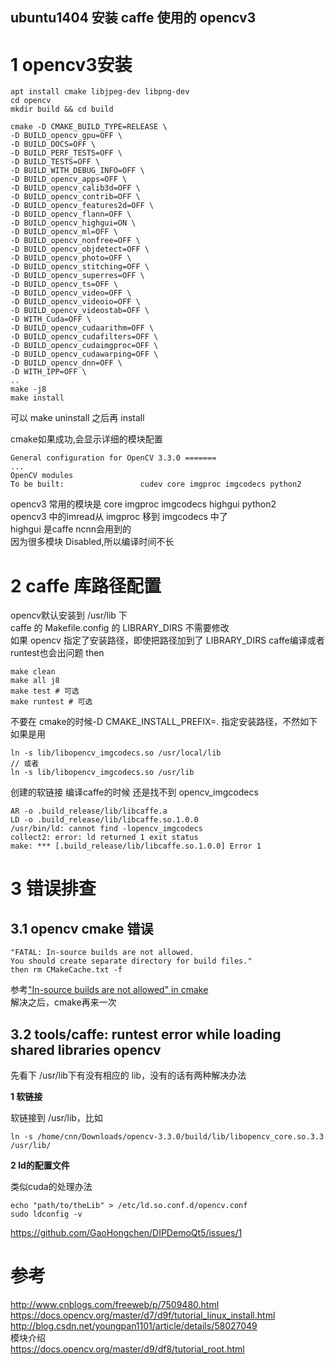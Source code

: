 ubuntu1404 安装 caffe 使用的 opencv3
---
# 1 opencv3安装

```
apt install cmake libjpeg-dev libpng-dev
cd opencv
mkdir build && cd build

cmake -D CMAKE_BUILD_TYPE=RELEASE \
-D BUILD_opencv_gpu=OFF \
-D BUILD_DOCS=OFF \
-D BUILD_PERF_TESTS=OFF \
-D BUILD_TESTS=OFF \
-D BUILD_WITH_DEBUG_INFO=OFF \
-D BUILD_opencv_apps=OFF \
-D BUILD_opencv_calib3d=OFF \
-D BUILD_opencv_contrib=OFF \
-D BUILD_opencv_features2d=OFF \
-D BUILD_opencv_flann=OFF \
-D BUILD_opencv_highgui=ON \
-D BUILD_opencv_ml=OFF \
-D BUILD_opencv_nonfree=OFF \
-D BUILD_opencv_objdetect=OFF \
-D BUILD_opencv_photo=OFF \
-D BUILD_opencv_stitching=OFF \
-D BUILD_opencv_superres=OFF \
-D BUILD_opencv_ts=OFF \
-D BUILD_opencv_video=OFF \
-D BUILD_opencv_videoio=OFF \
-D BUILD_opencv_videostab=OFF \
-D WITH_Cuda=OFF \
-D BUILD_opencv_cudaarithm=OFF \
-D BUILD_opencv_cudafilters=OFF \
-D BUILD_opencv_cudaimgproc=OFF \
-D BUILD_opencv_cudawarping=OFF \
-D BUILD_opencv_dnn=OFF \
-D WITH_IPP=OFF \
..
make -j8
make install
```

可以 make uninstall 之后再 install

cmake如果成功,会显示详细的模块配置
```
General configuration for OpenCV 3.3.0 =======
...
OpenCV modules
To be built:                 cudev core imgproc imgcodecs python2
```
opencv3 常用的模块是 core imgproc imgcodecs highgui python2  
opencv3 中的imread从 imgproc 移到 imgcodecs 中了  
highgui 是caffe ncnn会用到的  
因为很多模块 Disabled,所以编译时间不长

# 2 caffe 库路径配置
opencv默认安装到 /usr/lib 下  
caffe 的 Makefile.config 的 LIBRARY_DIRS 不需要修改  
如果 opencv 指定了安装路径，即使把路径加到了 LIBRARY_DIRS caffe编译或者runtest也会出问题
then
```
make clean
make all j8
make test # 可选
make runtest # 可选
```

不要在 cmake的时候-D CMAKE_INSTALL_PREFIX=. 
指定安装路径，不然如下
如果是用
```
ln -s lib/libopencv_imgcodecs.so /usr/local/lib
// 或者
ln -s lib/libopencv_imgcodecs.so /usr/lib
```
创建的软链接
编译caffe的时候 还是找不到 opencv_imgcodecs 
```
AR -o .build_release/lib/libcaffe.a
LD -o .build_release/lib/libcaffe.so.1.0.0
/usr/bin/ld: cannot find -lopencv_imgcodecs
collect2: error: ld returned 1 exit status
make: *** [.build_release/lib/libcaffe.so.1.0.0] Error 1
```



# 3 错误排查
## 3.1 opencv cmake 错误
```
"FATAL: In-source builds are not allowed.
You should create separate directory for build files."
then rm CMakeCache.txt -f
```
参考["In-source builds are not allowed" in cmake](https://stackoverflow.com/questions/45518317/in-source-builds-are-not-allowed-in-cmake)  
解决之后，cmake再来一次

## 3.2 tools/caffe: runtest error while loading shared libraries opencv
先看下 /usr/lib下有没有相应的 lib，没有的话有两种解决办法

**1 软链接**

软链接到 /usr/lib，比如
```
ln -s /home/cnn/Downloads/opencv-3.3.0/build/lib/libopencv_core.so.3.3 /usr/lib/
```

**2 ld的配置文件**

类似cuda的处理办法
```
echo "path/to/theLib" > /etc/ld.so.conf.d/opencv.conf
sudo ldconfig -v
```
<https://github.com/GaoHongchen/DIPDemoQt5/issues/1>


# 参考
<http://www.cnblogs.com/freeweb/p/7509480.html>
<https://docs.opencv.org/master/d7/d9f/tutorial_linux_install.html>
<http://blog.csdn.net/youngpan1101/article/details/58027049>  
模块介绍  
<https://docs.opencv.org/master/d9/df8/tutorial_root.html>
